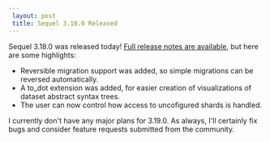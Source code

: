 ```yaml
---
 layout: post
 title: Sequel 3.18.0 Released
---
```


Sequel 3.18.0 was released today!  <a href="/rdoc/files/doc/release_notes/3_18_0_txt.html">Full release notes are available</a>, but here are some highlights:

* Reversible migration support was added, so simple migrations can be reversed automatically.
* A to_dot extension was added, for easier creation of visualizations of dataset abstract syntax trees.
* The user can now control how access to uncofigured shards is handled.

I currently don't have any major plans for 3.19.0.  As always, I'll certainly fix bugs and consider feature requests submitted from the community.
